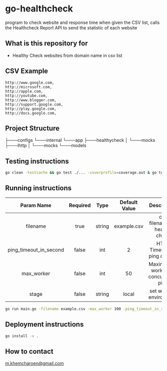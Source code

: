 # go-healthcheck

program to check website and response time when given the CSV list, calls the Healthcheck Report API to send the statistic of each website

## What is this repository for ##

* Healthy Check websites from domain name in csv list

## CSV Example ##

```csv
http://www.google.com,
http://microsoft.com,
http://apple.com,
http://youtube.com,
http://www.blogger.com,
http://support.google.com,
http://play.google.com,
http://docs.google.com,
```
## Project Structure ##

├───configs
└───internal
    └───app
        ├───healthycheck
        │   └───mocks
        ├───lhttp
        │   └───mocks
        └───models

## Testing instructions ##

```bash
go clean -testcache && go test ./... -coverprofile=coverage.out & go tool cover -html=coverage.out
```

## Running instructions ##

|       Param Name       | Required |  Type  | Default Value |              Description               |
| :--------------------: | :------: | :----: | :-----------: | :------------------------------------: |
|        filename        |   true   | string |  example.csv  |     csv filename for healthy check     |
| ping_timeout_in_second |  false   |  int   |       2       |      HTTP Timeout for ping domain      |
|       max_worker       |  false   |  int   |      50       | Maximum of worker for concurrency ping |
|         stage          |  false   | string |     local     |        set working environment         |


```bash
go run main.go -filename example.csv -max_worker 100 -ping_timeout_in_second 2
```

## Deployment instructions ##

```bash
go install -v .
```
  
## How to contact ##

m.khemcharoen@gmail.com
